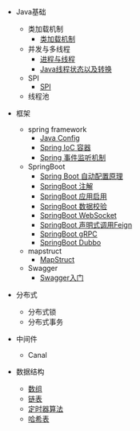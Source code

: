 - Java基础
    - 类加载机制
        - [类加载机制](docs/basic/class-loader/类加载机制.md)
    - 并发与多线程
        - [进程与线程](docs/basic/multi-thread/进程与线程.md)
        - [Java线程状态以及转换](docs/basic/multi-thread/Java线程的状态以及转化.md)
    - SPI
        - [SPI](/docs/basic/spi/SPI.md)
    - 线程池
- 框架
    - spring framework
        - [Java Config](docs/framework/spring-framework/Java%20Config.md)
        - [Spring IoC 容器](docs/framework/spring-framework/Spring%20IoC%20容器.md)
        - [Spring 事件监听机制](docs/framework/spring-framework/Spring%20事件监听机制.md)
    - SpringBoot        
        - [Spring Boot 自动配置原理](http://www.iocoder.cn/Spring-Boot/autoconfigure)
        - [SpringBoot 注解](docs/framework/spring-boot/SpringBoot注解.md)
        - [SpringBoot 应用启用](docs/framework/spring-boot/SpringBoot应用启动.md)
        - [SpringBoot 数据校验](docs/framework/spring-boot/SpringBoot%20数据校验.md)
        - [SpringBoot WebSocket](docs/framework/spring-boot/SpringBoot%20WebSocket.md)
        - [SpringBoot 声明式调用Feign](http://www.iocoder.cn/Spring-Boot/Feign/?self)
        - [SpringBoot gRPC](docs/framework/spring-boot/SpringBoot%20gRPC.md)
        - [SpringBoot Dubbo](docs/framework/spring-boot/SpringBoot%20Dubbo.md)        
    - mapstruct
        - [MapStruct](/docs/framework/mapstruct/MapStruct.md)
    - Swagger
        - [Swagger入门](http://www.iocoder.cn/Spring-Boot/Swagger/)    


- 分布式
    - 分布式锁
    - 分布式事务

- 中间件
    - Canal

- 数据结构
    - [数组](/docs/data-structure/数组.md)
    - [链表](/docs/data-structure/链表.md)
    - [定时器算法](/docs/data-structure/定时器算法.md)
    - [哈希表](/docs/data-structure/哈希表.md)        